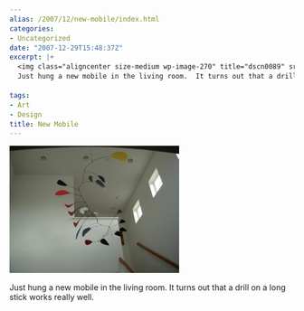 ```yaml
---
alias: /2007/12/new-mobile/index.html
categories:
- Uncategorized
date: "2007-12-29T15:48:37Z"
excerpt: |+
  <img class="aligncenter size-medium wp-image-270" title="dscn0089" src="{{site.url_root}}/media/2007/12/dscn0089-300x225.jpg" alt="dscn0089" width="300" height="225" />
  Just hung a new mobile in the living room.  It turns out that a drill on a long stick works really well.

tags:
- Art
- Design
title: New Mobile
---
```


![](dscn0089-300x225.jpg)

Just hung a new mobile in the living room.  It turns out that a drill on a long stick works really well.
